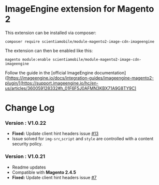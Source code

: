 # ImageEngine extension for Magento 2

This extension can be installed via composer:

```
composer require scientiamobile/module-magento2-image-cdn-imageengine
```
The extension can then be enabled like this:

```
magento module:enable scientiamobile/module-magento2-image-cdn-imageengine
```

Follow the guide in the [official ImageEngine documentation]([https://imageengine.io/docs/integration-guides/imageengine-magento2-plugin/](https://support.imageengine.io/hc/en-us/articles/360059128332#h_01F6F5J0AFMN3KBX71A9G8TY9C)

# Change Log

### Version : V1.0.22
- **Fixed:** Update client hint headers issue [#13](https://github.com/WURFL/magento-imageengine-extension/issues/13)
- Issue solved for `img-src`,`script` and `style` are controlled with a content security policy.


### Version : V1.0.21
- Readme updates
- Compatible with **Magento 2.4.5**
- **Fixed:** Update client hint headers issue [#7](https://github.com/WURFL/magento-imageengine-extension/issues/7)
